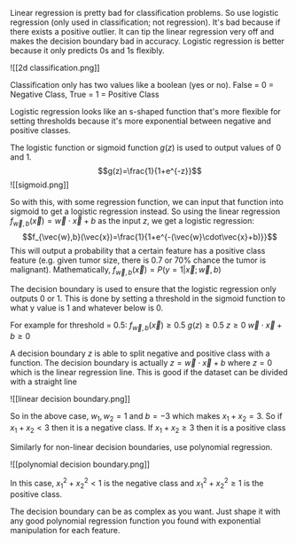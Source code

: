 Linear regression is pretty bad for classification problems. So use logistic regression (only used in classification; not regression).
	It's bad because if there exists a positive outlier. It can tip the linear regression very off and makes the decision boundary bad in accuracy.
	Logistic regression is better because it only predicts 0s and 1s flexibly.

![[2d classification.png]]

Classification only has two values like a boolean (yes or no).
	False = 0 = Negative Class, True = 1 = Positive Class


Logistic regression looks like an s-shaped function that's more flexible for setting thresholds because it's more exponential between negative and positive classes.

The logistic function or sigmoid function $g(z)$ is used to output values of 0 and 1. $$g(z)=\frac{1}{1+e^{-z}}$$
![[sigmoid.png]]

So with this, with some regression function, we can input that function into sigmoid to get a logistic regression instead. So using the linear regression $f_{\vec{w},b}(\vec{x})=\vec{w}\cdot\vec{x}+b$ as the input $z$, we get a logistic regression: $$f_{\vec{w},b}(\vec{x})=\frac{1}{1+e^{-(\vec{w}\cdot\vec{x}+b)}}$$
This will output a probability that a certain feature has a positive class feature (e.g. given tumor size, there is 0.7 or 70% chance the tumor is malignant). Mathematically, $f_{\vec{w},b}(\vec{x})=P(y=1|\vec{x};\vec{w},b)$


The decision boundary is used to ensure that the logistic regression only outputs 0 or 1. 
This is done by setting a threshold in the sigmoid function to what y value is 1 and whatever below is 0.

For example for threshold = 0.5:
$f_{\vec{w},b}(\vec{x})\geq0.5$
$g(z)\geq0.5$
$z\geq0$
$\vec{w}\cdot\vec{x}+b\geq0$

A decision boundary $z$ is able to split negative and positive class with a function. The decision boundary is actually $z=\vec{w}\cdot\vec{x}+b$ where $z=0$ which is the linear regression line. This is good if the dataset can be divided with a straight line

![[linear decision boundary.png]]

So in the above case, $w_1,w_2=1$ and $b=-3$ which makes $x_1+x_2=3$. 
So if $x_1+x_2<3$ then it is a negative class.
If $x_1+x_2\geq 3$ then it is a positive class

Similarly for non-linear decision boundaries, use polynomial regression. 

![[polynomial decision boundary.png]]

In this case, $x_1^2+x_2^2<1$ is the negative class and $x_1^2+x_2^2\geq1$ is the positive class.

The decision boundary can be as complex as you want. Just shape it with any good polynomial regression function you found with exponential manipulation for each feature.

